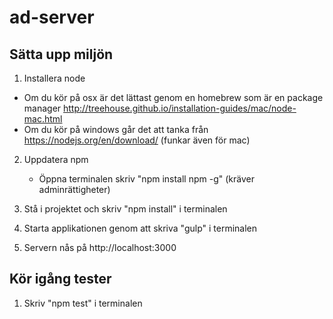 # ad-server #

## Sätta upp miljön ##

1. Installera node
  * Om du kör på osx är det lättast genom en homebrew som är en package manager http://treehouse.github.io/installation-guides/mac/node-mac.html
  * Om du kör på windows går det att tanka från https://nodejs.org/en/download/ (funkar även för mac)

2. Uppdatera npm
    * Öppna terminalen skriv "npm install npm -g" (kräver adminrättigheter)

2. Stå i projektet och skriv "npm install" i terminalen

3. Starta applikationen genom att skriva "gulp" i terminalen

5. Servern nås på http://localhost:3000

## Kör igång tester ##

1. Skriv "npm test" i terminalen



